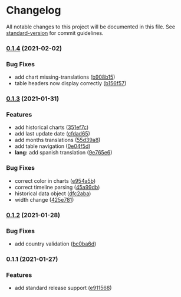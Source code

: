# Changelog

All notable changes to this project will be documented in this file. See [standard-version](https://github.com/conventional-changelog/standard-version) for commit guidelines.

### [0.1.4](https://github.com/tomasanchez/covid19/compare/v0.1.3...v0.1.4) (2021-02-02)


### Bug Fixes

* add chart missing-translations ([b908b15](https://github.com/tomasanchez/covid19/commit/b908b15a718cc88863aab9a4a3faa1cced0b8085))
* table headers now display correctly ([b156f57](https://github.com/tomasanchez/covid19/commit/b156f57857a9f9e8cc29208c1196cb551ae68fab))

### [0.1.3](https://github.com/tomasanchez/covid19/compare/v0.1.2...v0.1.3) (2021-01-31)


### Features

* add historical charts ([351ef7c](https://github.com/tomasanchez/covid19/commit/351ef7c86c71550281180091dc708da3bb937630))
* add last update date ([cfdad65](https://github.com/tomasanchez/covid19/commit/cfdad658bf3881f8741cf78c471411f6a4f10c81))
* add months translations ([55d39a8](https://github.com/tomasanchez/covid19/commit/55d39a83001498a2959b174f478ae9a309c8a958))
* add table navigation ([0e04f5d](https://github.com/tomasanchez/covid19/commit/0e04f5dee494242aca3dfe3a489694f8cb764b27))
* **lang:** add spanish translation ([9e765e6](https://github.com/tomasanchez/covid19/commit/9e765e6b0ed7bde6f326b8993636e1aa83342d7a))


### Bug Fixes

* correct color in charts ([e954a5b](https://github.com/tomasanchez/covid19/commit/e954a5bc51dbb5ac2779a10f3c0a0766306a105b))
* correct timeline parsing ([45a99db](https://github.com/tomasanchez/covid19/commit/45a99db162bd8cb6fbd9151390b55b1ae7fd4c4d))
* historical data object ([dfc2aba](https://github.com/tomasanchez/covid19/commit/dfc2aba94f34060335d0151922455a8e3998ae55))
* width change ([425e781](https://github.com/tomasanchez/covid19/commit/425e781b23d0c90ee256203eb2b5ba233e23ec58))

### [0.1.2](https://github.com/tomasanchez/covid19/compare/v0.1.1...v0.1.2) (2021-01-28)


### Bug Fixes

* add country validation ([bc0ba6d](https://github.com/tomasanchez/covid19/commit/bc0ba6d558c688633e7bf7ab61abac4e44a8c9ea))

### 0.1.1 (2021-01-27)


### Features

* add standard release support ([e911568](https://github.com/tomasanchez/covid19/commit/e911568ed3f7fe9d255542a5d48fc29d62d2eb79))
